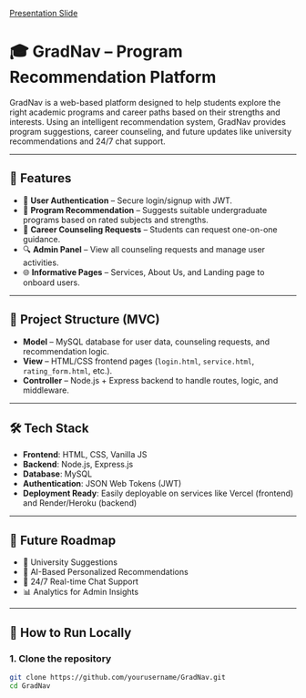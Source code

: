 
[Presentation Slide](https://www.canva.com/design/DAGlX0A3EVs/mimEXg1D-NSsqjfdprORYQ/edit?utm_content=DAGlX0A3EVs&utm_campaign=designshare&utm_medium=link2&utm_source=sharebutton)

# 🎓 GradNav – Program Recommendation Platform

GradNav is a web-based platform designed to help students explore the right academic programs and career paths based on their strengths and interests. Using an intelligent recommendation system, GradNav provides program suggestions, career counseling, and future updates like university recommendations and 24/7 chat support.

---

## 🚀 Features

- 🔐 **User Authentication** – Secure login/signup with JWT.
- 🧠 **Program Recommendation** – Suggests suitable undergraduate programs based on rated subjects and strengths.
- 📅 **Career Counseling Requests** – Students can request one-on-one guidance.
- 🔍 **Admin Panel** – View all counseling requests and manage user activities.
- 🌐 **Informative Pages** – Services, About Us, and Landing page to onboard users.

---

## 📂 Project Structure (MVC)

- **Model** – MySQL database for user data, counseling requests, and recommendation logic.
- **View** – HTML/CSS frontend pages (`login.html`, `service.html`, `rating_form.html`, etc.).
- **Controller** – Node.js + Express backend to handle routes, logic, and middleware.

---

## 🛠️ Tech Stack

- **Frontend**: HTML, CSS, Vanilla JS
- **Backend**: Node.js, Express.js
- **Database**: MySQL
- **Authentication**: JSON Web Tokens (JWT)
- **Deployment Ready**: Easily deployable on services like Vercel (frontend) and Render/Heroku (backend)

---

## 📌 Future Roadmap

- 🏫 University Suggestions
- 🤖 AI-Based Personalized Recommendations
- 💬 24/7 Real-time Chat Support
- 📊 Analytics for Admin Insights

---

## 🧪 How to Run Locally

### 1. Clone the repository
```bash
git clone https://github.com/yourusername/GradNav.git
cd GradNav
